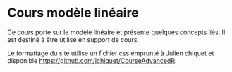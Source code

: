 # Cours modèle linéaire
Ce cours porte sur le modèle linéaire et présente quelques concepts liés.
Il est destiné à être utilisé en support de cours.

Le formattage du site utilise un fichier css emprunté à  Julien chiquet et disponible https://github.com/jchiquet/CourseAdvancedR.

